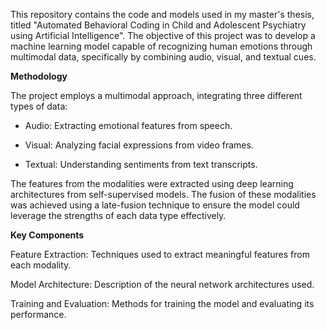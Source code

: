 This repository contains the code and models used in my master's thesis, titled "Automated Behavioral Coding in Child and Adolescent Psychiatry using Artificial Intelligence". The objective of this project was to develop a machine learning model capable of recognizing human emotions through multimodal data, specifically by combining audio, visual, and textual cues.

**Methodology**

The project employs a multimodal approach, integrating three different types of data:

- Audio: Extracting emotional features from speech.

- Visual: Analyzing facial expressions from video frames.

- Textual: Understanding sentiments from text transcripts.

The features from the modalities were extracted using deep learning architectures from self-supervised models. The fusion of these modalities was achieved using a late-fusion technique to ensure the model could leverage the strengths of each data type effectively.

**Key Components**

Feature Extraction: Techniques used to extract meaningful features from each modality.

Model Architecture: Description of the neural network architectures used.

Training and Evaluation: Methods for training the model and evaluating its performance.
